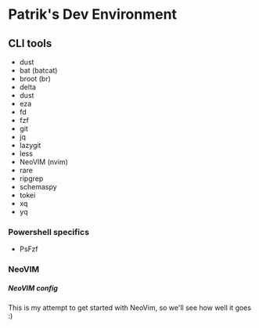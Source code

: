 # Patrik's Dev Environment

## CLI tools

- dust
- bat (batcat)
- broot (br)
- delta
- dust
- eza
- fd
- fzf
- git
- jq
- lazygit
- less
- NeoVIM (nvim)
- rare
- ripgrep
- schemaspy
- tokei
- xq
- yq

### Powershell specifics

- PsFzf

### NeoVIM

##### NeoVIM config

This is my attempt to get started with NeoVim, so we'll see how well it goes :)


